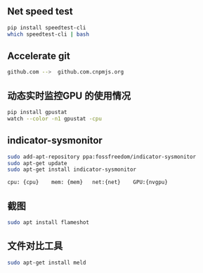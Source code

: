 ## Net speed test
```bash
pip install speedtest-cli
which speedtest-cli | bash 
```
## Accelerate git 
```bash
github.com -->  github.com.cnpmjs.org
```
## 动态实时监控GPU 的使用情况
```bash
pip install gpustat
watch --color -n1 gpustat -cpu
```
## indicator-sysmonitor
```bash
sudo add-apt-repository ppa:fossfreedom/indicator-sysmonitor  
sudo apt-get update  
sudo apt-get install indicator-sysmonitor 

cpu: {cpu}    mem: {mem}   net:{net}    GPU:{nvgpu}
```
## 截图
```bash
sudo apt install flameshot
```
## 文件对比工具
```bash
sudo apt-get install meld
```

